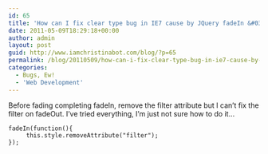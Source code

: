 ```yaml
---
id: 65
title: 'How can I fix clear type bug in IE7 cause by JQuery fadeIn &#038; fadeOut?'
date: 2011-05-09T18:29:18+00:00
author: admin
layout: post
guid: http://www.iamchristinabot.com/blog/?p=65
permalink: /blog/20110509/how-can-i-fix-clear-type-bug-in-ie7-cause-by-jquery-fadein-fadeout/
categories:
  - Bugs, Ew!
  - 'Web Development'
---
```

Before fading completing fadeIn, remove the filter attribute but I can&#8217;t fix the filter on fadeOut. I&#8217;ve tried everything, I&#8217;m just not sure how to do it&#8230;


    fadeIn(function(){
         this.style.removeAttribute("filter");
    });
